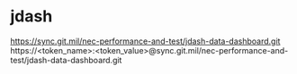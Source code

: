 # jdash
https://sync.git.mil/nec-performance-and-test/jdash-data-dashboard.git
https://<token_name>:<token_value>@sync.git.mil/nec-performance-and-test/jdash-data-dashboard.git
